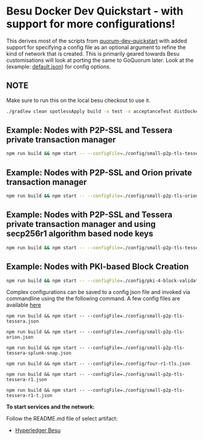 # Besu Docker Dev Quickstart - with support for more configurations!

This derives most of the scripts from [quorum-dev-quickstart](https://github.com/ConsenSys/quorum-dev-quickstart) with added support for specifying a config file as an optional argument to refine the kind of network that is created. This is primarily geared towards Besu customisations will look at porting the same to GoQuorum later. Look at the (example: [default.json](./config/default.json)) for config options.

## NOTE ##

Make sure to run this on the local besu checkout to use it.
```bash
./gradlew clean spotlessApply build -x test -x acceptanceTest distDocker
```

## Example: Nodes with P2P-SSL and Tessera private transaction manager
```bash
npm run build && npm start -- --configFile=./config/small-p2p-tls-tessera.json
```
## Example: Nodes with P2P-SSL and Orion private transaction manager
```bash
npm run build && npm start -- --configFile=./config/small-p2p-tls-orion.json
```
## Example: Nodes with P2P-SSL and Tessera private transaction manager and using secp256r1 algorithm based node keys
```bash
npm run build && npm start -- --configFile=./config/small-p2p-tls-tessera-r1.json
```

## Example: Nodes with PKI-based Block Creation
```bash
npm run build && npm start -- --configFile=./config/pki-4-block-validation.json
```

Complex configurations can be saved to a config json file and invoked via commandline using the the following command. A few config files are available [here](/config)

```
npm run build && npm start -- --configFile=./config/small-p2p-tls-tessera.json

npm run build && npm start -- --configFile=./config/small-p2p-tls-orion.json

npm run build && npm start -- --configFile=./config/small-p2p-tls-tessera-splunk-snap.json

npm run build && npm start -- --configFile=./config/four-r1-tls.json

npm run build && npm start -- --configFile=./config/small-p2p-tls-tessera-r1.json

npm run build && npm start -- --configFile=./config/small-p2p-tls-tessera-r1-t.json
```

**To start services and the network:**

Follow the README.md file of select artifact:
* [Hyperledger Besu](./files/besu/README.md)
